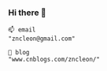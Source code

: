 ### Hi there 👋
```
📫 email
"zncleon@gmail.com"

🌱 blog
"www.cnblogs.com/zncleon/"
```
<!--START_SECTION:waka-->
<!--END_SECTION:waka-->

<!--
**zncleon/zncleon** is a ✨ _special_ ✨ repository because its `README.md` (this file) appears on your GitHub profile.

Here are some ideas to get you started:

- 🔭 I’m currently working on ...
- 🌱 I’m currently learning ...
- 👯 I’m looking to collaborate on ...
- 🤔 I’m looking for help with ...
- 💬 Ask me about ...
- 📫 How to reach me: ...
- 😄 Pronouns: ...
- ⚡ Fun fact: ...
-->


